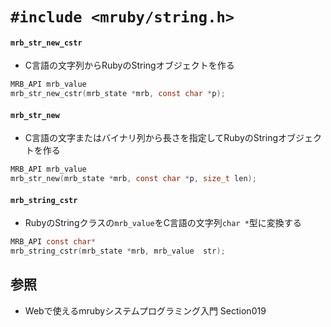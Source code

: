 # `#include <mruby/string.h>`
#### `mrb_str_new_cstr`
- C言語の文字列からRubyのStringオブジェクトを作る

```c
MRB_API mrb_value
mrb_str_new_cstr(mrb_state *mrb, const char *p);
```

#### `mrb_str_new`
- C言語の文字またはバイナリ列から長さを指定してRubyのStringオブジェクトを作る

```c
MRB_API mrb_value
mrb_str_new(mrb_state *mrb, const char *p, size_t len);
```

#### `mrb_string_cstr`
- RubyのStringクラスの`mrb_value`をC言語の文字列`char *`型に変換する

```c
MRB_API const char*
mrb_string_cstr(mrb_state *mrb, mrb_value  str);
```

## 参照
- Webで使えるmrubyシステムプログラミング入門 Section019
